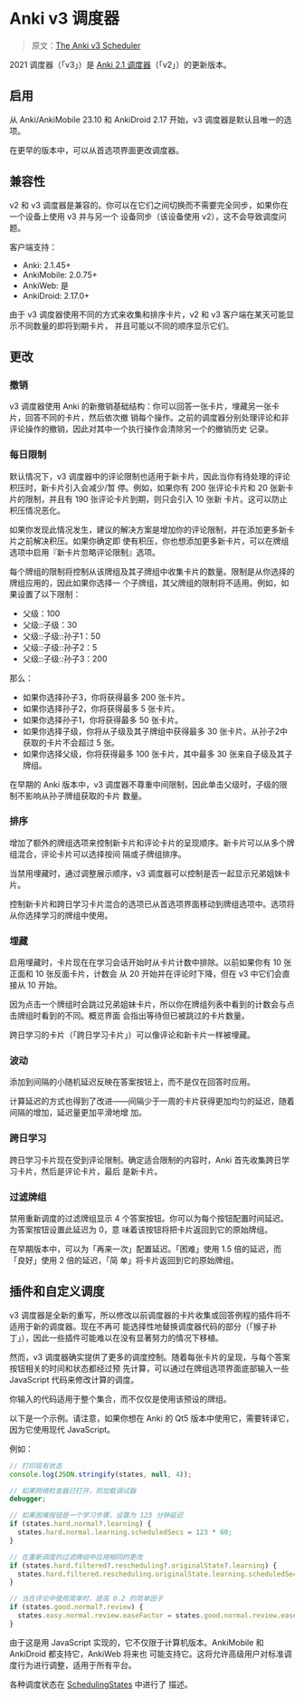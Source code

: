 # Anki v3 调度器

> 原文：[The Anki v3 Scheduler](https://faqs.ankiweb.net/the-2021-scheduler.html)

2021 调度器（「v3」）是 [Anki 2.1 调度器](./the-anki-2.1-scheduler.md)（「v2」）的更新版本。

## 启用

从 Anki/AnkiMobile 23.10 和 AnkiDroid 2.17 开始，v3 调度器是默认且唯一的选项。

在更早的版本中，可以从首选项界面更改调度器。

## 兼容性

v2 和 v3 调度器是兼容的。你可以在它们之间切换而不需要完全同步，如果你在一个设备上使用 v3 并与另一个
设备同步（该设备使用 v2），这不会导致调度问题。

客户端支持：

- Anki: 2.1.45+
- AnkiMobile: 2.0.75+
- AnkiWeb: 是
- AnkiDroid: 2.17.0+

由于 v3 调度器使用不同的方式来收集和排序卡片，v2 和 v3 客户端在某天可能显示不同数量的即将到期卡片，
并且可能以不同的顺序显示它们。

## 更改

### 撤销

v3 调度器使用 Anki 的新撤销基础结构：你可以回答一张卡片，埋藏另一张卡片，回答不同的卡片，然后依次撤
销每个操作。之前的调度器分别处理评论和非评论操作的撤销，因此对其中一个执行操作会清除另一个的撤销历史
记录。

### 每日限制

默认情况下，v3 调度器中的评论限制也适用于新卡片，因此当你有待处理的评论积压时，新卡片引入会减少/暂
停。例如，如果你有 200 张评论卡片和 20 张新卡片的限制，并且有 190 张评论卡片到期，则只会引入 10 张新
卡片。这可以防止积压情况恶化。

如果你发现此情况发生，建议的解决方案是增加你的评论限制，并在添加更多新卡片之前解决积压。如果你确定即
使有积压，你也想添加更多新卡片，可以在牌组选项中启用『新卡片忽略评论限制』选项。

每个牌组的限制将控制从该牌组及其子牌组中收集卡片的数量。限制是从你选择的牌组应用的，因此如果你选择一
个子牌组，其父牌组的限制将不适用。例如，如果设置了以下限制：

- 父级：100
- 父级::子级：30
- 父级::子级::孙子1：50
- 父级::子级::孙子2：5
- 父级::子级::孙子3：200

那么：

- 如果你选择孙子3，你将获得最多 200 张卡片。
- 如果你选择孙子2，你将获得最多 5 张卡片。
- 如果你选择孙子1，你将获得最多 50 张卡片。
- 如果你选择子级，你将从子级及其子牌组中获得最多 30 张卡片。从孙子2中获取的卡片不会超过 5 张。
- 如果你选择父级，你将获得最多 100 张卡片，其中最多 30 张来自子级及其子牌组。

在早期的 Anki 版本中，v3 调度器不尊重中间限制，因此单击父级时，子级的限制不影响从孙子牌组获取的卡片
数量。

### 排序

增加了额外的牌组选项来控制新卡片和评论卡片的呈现顺序。新卡片可以从多个牌组混合，评论卡片可以选择按间
隔或子牌组排序。

当禁用埋藏时，通过调整展示顺序，v3 调度器可以控制是否一起显示兄弟姐妹卡片。

控制新卡片和跨日学习卡片混合的选项已从首选项界面移动到牌组选项中。选项将从你选择学习的牌组中使用。

### 埋藏

启用埋藏时，卡片现在在学习会话开始时从卡片计数中排除。以前如果你有 10 张正面和 10 张反面卡片，计数会
从 20 开始并在评论时下降，但在 v3 中它们会直接从 10 开始。

因为点击一个牌组时会跳过兄弟姐妹卡片，所以你在牌组列表中看到的计数会与点击牌组时看到的不同。概览界面
会指出等待但已被跳过的卡片数量。

跨日学习的卡片（「跨日学习卡片」）可以像评论和新卡片一样被埋藏。

### 波动

添加到间隔的小随机延迟反映在答案按钮上，而不是仅在回答时应用。

计算延迟的方式也得到了改进——间隔少于一周的卡片获得更加均匀的延迟，随着间隔的增加，延迟量更加平滑地增
加。

### 跨日学习

跨日学习卡片现在受到评论限制。确定适合限制的内容时，Anki 首先收集跨日学习卡片，然后是评论卡片，最后
是新卡片。

### 过滤牌组

禁用重新调度的过滤牌组显示 4 个答案按钮。你可以为每个按钮配置时间延迟。为答案按钮设置此延迟为 0，意
味着该按钮将把卡片返回到它的原始牌组。

在早期版本中，可以为「再来一次」配置延迟。「困难」使用 1.5 倍的延迟，而「良好」使用 2 倍的延迟，「简
单」将卡片返回到它的原始牌组。

## 插件和自定义调度

v3 调度器是全新的重写，所以修改以前调度器的卡片收集或回答例程的插件将不适用于新的调度器。现在不再可
能选择性地替换调度器代码的部分（「猴子补丁」），因此一些插件可能难以在没有显著努力的情况下移植。

然而，v3 调度器确实提供了更多的调度控制。随着每张卡片的呈现，与每个答案按钮相关的时间和状态都经过预
先计算，可以通过在牌组选项界面底部输入一些 JavaScript 代码来修改计算的调度。

你输入的代码适用于整个集合，而不仅仅是使用该预设的牌组。

以下是一个示例。请注意，如果你想在 Anki 的 Qt5 版本中使用它，需要转译它，因为它使用现代 JavaScript。

例如：

```javascript
// 打印现有状态
console.log(JSON.stringify(states, null, 4));

// 如果网络检查器已打开，则加载调试器
debugger;

// 如果困难按钮是一个学习步骤，设置为 123 分钟延迟
if (states.hard.normal?.learning) {
  states.hard.normal.learning.scheduledSecs = 123 * 60;
}

// 在重新调度的过滤牌组中应用相同的更改
if (states.hard.filtered?.rescheduling?.originalState?.learning) {
  states.hard.filtered.rescheduling.originalState.learning.scheduledSecs = 123 * 60;
}

// 当在评论中使用简单时，提高 0.2 的简单因子
if (states.good.normal?.review) {
  states.easy.normal.review.easeFactor = states.good.normal.review.easeFactor + 0.2;
}
```

由于这是用 JavaScript 实现的，它不仅限于计算机版本。AnkiMobile 和 AnkiDroid 都支持它，AnkiWeb 将来也
可能支持它。这将允许高级用户对标准调度行为进行调整，适用于所有平台。

各种调度状态在
[SchedulingStates](https://github.com/ankitects/anki/blob/main/proto/anki/scheduler.proto) 中进行了
描述。

